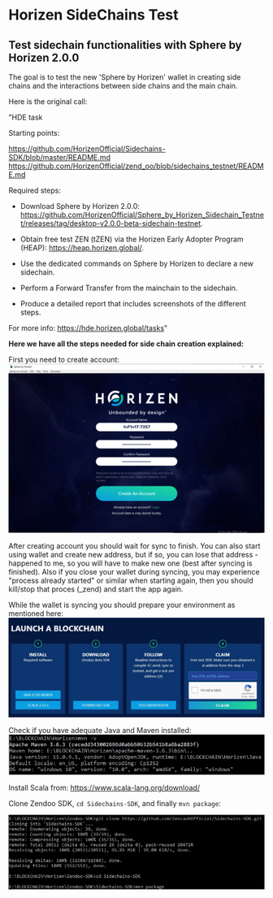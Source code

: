 # Horizen SideChains Test
## Test sidechain functionalities with Sphere by Horizen 2.0.0

The goal is to test the new 'Sphere by Horizen' wallet 
in creating side chains and the interactions between side chains and the main chain. 

Here is the original call:

"HDE task

Starting points:

https://github.com/HorizenOfficial/Sidechains-SDK/blob/master/README.md
https://github.com/HorizenOfficial/zend_oo/blob/sidechains_testnet/README.md

Required steps:

* Download Sphere by Horizen 2.0.0: https://github.com/HorizenOfficial/Sphere_by_Horizen_Sidechain_Testnet/releases/tag/desktop-v2.0.0-beta-sidechain-testnet.

* Obtain free test ZEN (tZEN) via the Horizen Early Adopter Program (HEAP): https://heap.horizen.global/.

* Use the dedicated commands on Sphere by Horizen to declare a new sidechain.

* Perform a Forward Transfer from the mainchain to the sidechain.

* Produce a detailed report that includes screenshots of the different steps.

For more info: https://hde.horizen.global/tasks"

**Here we have all the steps needed for side chain creation explained:**

First you need to create account:
![Create account](https://github.com/infinitEnigma/HorizenSideChains_test/blob/main/Assets/CreateAcc.png)

After creating account you should wait for sync to finish. You can also start using wallet and create new address, but if so, you can lose that address - happened to me, so you will have to make new one (best after syncing is finished). 
Also if you close your wallet during syncing, you may experience "process already started" or similar when starting again, then you should kill/stop that proces (_zend) and start the app again.

While the wallet is syncing you should prepare your environment as mentioned here:
![Prepare your environment](https://github.com/infinitEnigma/HorizenSideChains_test/blob/main/Assets/requirements.jpg)

Check if you have adequate Java and Maven installed:
![check your java and maven!](https://github.com/infinitEnigma/HorizenSideChains_test/blob/main/Assets/java-and-maven.png)

Install Scala from: https://www.scala-lang.org/download/

Clone Zendoo SDK, 
`cd Sidechains-SDK`,
and finally `mvn package`:

![Zendoo](https://github.com/infinitEnigma/HorizenSideChains_test/blob/main/Assets/cloning%20Zendoo%20SDK.png)

